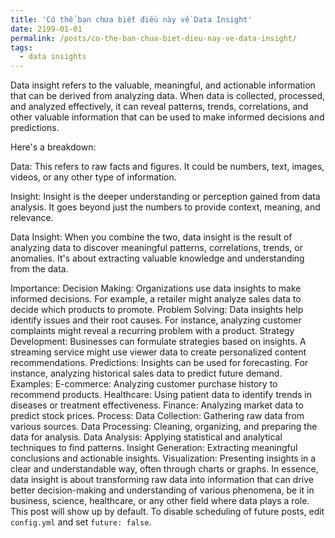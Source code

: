 ```yaml
---
title: 'Có thể bạn chưa biết điều này về Data Insight'
date: 2199-01-01
permalink: /posts/co-the-ban-chua-biet-dieu-nay-ve-data-insight/
tags:
  - data insights
---
```

Data insight refers to the valuable, meaningful, and actionable information that can be derived from analyzing data. When data is collected, processed, and analyzed effectively, it can reveal patterns, trends, correlations, and other valuable information that can be used to make informed decisions and predictions.

Here's a breakdown:

Data:
This refers to raw facts and figures. It could be numbers, text, images, videos, or any other type of information.

Insight:
Insight is the deeper understanding or perception gained from data analysis. It goes beyond just the numbers to provide context, meaning, and relevance.

Data Insight:
When you combine the two, data insight is the result of analyzing data to discover meaningful patterns, correlations, trends, or anomalies. It's about extracting valuable knowledge and understanding from the data.

Importance:
Decision Making: Organizations use data insights to make informed decisions. For example, a retailer might analyze sales data to decide which products to promote.
Problem Solving: Data insights help identify issues and their root causes. For instance, analyzing customer complaints might reveal a recurring problem with a product.
Strategy Development: Businesses can formulate strategies based on insights. A streaming service might use viewer data to create personalized content recommendations.
Predictions: Insights can be used for forecasting. For instance, analyzing historical sales data to predict future demand.
Examples:
E-commerce: Analyzing customer purchase history to recommend products.
Healthcare: Using patient data to identify trends in diseases or treatment effectiveness.
Finance: Analyzing market data to predict stock prices.
Process:
Data Collection: Gathering raw data from various sources.
Data Processing: Cleaning, organizing, and preparing the data for analysis.
Data Analysis: Applying statistical and analytical techniques to find patterns.
Insight Generation: Extracting meaningful conclusions and actionable insights.
Visualization: Presenting insights in a clear and understandable way, often through charts or graphs.
In essence, data insight is about transforming raw data into information that can drive better decision-making and understanding of various phenomena, be it in business, science, healthcare, or any other field where data plays a role.
This post will show up by default. To disable scheduling of future posts, edit `config.yml` and set `future: false`. 
